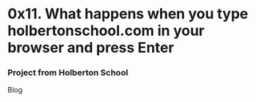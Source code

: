 # 0x11. What happens when you type holbertonschool.com in your browser and press Enter
### Project from Holberton School

Blog
